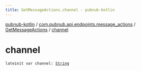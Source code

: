 ```yaml
---
title: GetMessageActions.channel - pubnub-kotlin
---
```


[pubnub-kotlin](../../index.html) / [com.pubnub.api.endpoints.message_actions](../index.html) / [GetMessageActions](index.html) / [channel](./channel.html)

# channel

`lateinit var channel: `[`String`](https://kotlinlang.org/api/latest/jvm/stdlib/kotlin/-string/index.html)